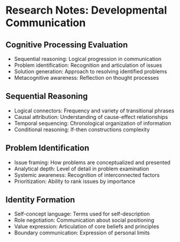 # Research Notes: Developmental Communication

## Cognitive Processing Evaluation
- Sequential reasoning: Logical progression in communication
- Problem identification: Recognition and articulation of issues
- Solution generation: Approach to resolving identified problems
- Metacognitive awareness: Reflection on thought processes

## Sequential Reasoning
- Logical connectors: Frequency and variety of transitional phrases
- Causal attribution: Understanding of cause-effect relationships
- Temporal sequencing: Chronological organization of information
- Conditional reasoning: If-then constructions complexity

## Problem Identification
- Issue framing: How problems are conceptualized and presented
- Analytical depth: Level of detail in problem examination
- Systemic awareness: Recognition of interconnected factors
- Prioritization: Ability to rank issues by importance

## Identity Formation
- Self-concept language: Terms used for self-description
- Role negotiation: Communication about social positioning
- Value expression: Articulation of core beliefs and principles
- Boundary communication: Expression of personal limits
